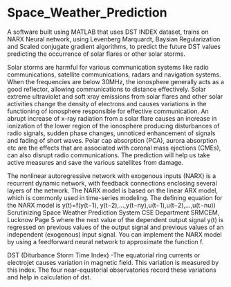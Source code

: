 # Space_Weather_Prediction
A software built using MATLAB that uses DST INDEX dataset, trains on NARX Neural network, using Levenberg Marquardt, Baysian Regularization and Scaled conjugate gradient algorithms, to predict the future DST values predicting the occurrence of solar flares or other solar storms.

Solar storms are harmful for various communication systems like radio communications, satellite communications, radars and navigation systems. When the frequencies are below 30MHz, the ionosphere generally acts as a good reflector, allowing communications to distance effectively. Solar extreme ultraviolet and soft xray emissions from solar flares and other solar activities change the density of electrons and causes variations in the functioning of ionosphere responsible for effective communication. An abrupt increase of x-ray radiation from a solar flare causes an increase in ionization of the lower region of the ionosphere producing disturbances of radio signals, sudden phase changes, unnoticed enhancement of signals and fading of short waves. Polar cap absorption (PCA), aurora absorption etc are the effects that are associated with coronal mass ejections (CMEs), can also disrupt radio communications. The prediction will help us take active measures and save the various satellites from damage.

The nonlinear autoregressive network with exogenous inputs (NARX) is a recurrent dynamic network, with feedback connections enclosing several layers of the network. The NARX model is based on the linear ARX model, which is commonly used in time-series modeling.
The defining equation for the NARX model is
y(t)=f(y(t−1), y(t−2),…,y(t−ny),u(t−1),u(t−2),…,u(t−nu))
Scrutinizing Space Weather Prediction System
CSE Department SRMCEM, Lucknow Page 5
where the next value of the dependent output signal y(t) is regressed on previous values of the output signal and previous values of an independent (exogenous) input signal. You can implement the NARX model by using a feedforward neural network to approximate the function f. 

DST (Diturbance Storm Time Index) -The equatorial ring currents or electrojet causes variation in magnetic field. This variation is measured by this index. The four near-equatorial observatories record these variations and help in calculation of dst.

